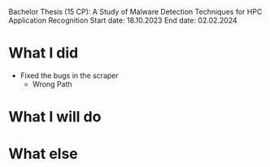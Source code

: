 Bachelor Thesis (15 CP): A Study of Malware Detection Techniques for HPC Application Recognition
Start date: 18.10.2023
End date: 02.02.2024

# What I did

- Fixed the bugs in the scraper
  - Wrong Path

# What I will do

# What else